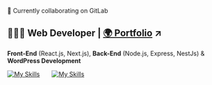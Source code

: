 <p>👋 Currently collaborating on GitLab</p>

<h2>👨🏾‍💻 Web Developer |  <a target="_blank" rel="noopener noreferrer" href="https://devnumo.vercel.app/"> 🌍 Portfolio</a> ↗</h2>
<p><strong>Front-End</strong> (React.js, Next.js), <strong>Back-End</strong> (Node.js, Express, NestJs) & <strong>WordPress Development</strong></p>

<!--- ## 💻 Skills
 I have built some amazing projects with React, WordPress (Gutenberg), Next.Js, MongoDB, NodeJS, etc.
-  Currently contributing in the world of WordPress.


<div>
  <img src="https://img.shields.io/badge/React-20232A?style=for-the-badge&logo=react&logoColor=61DAFB" />
  <img alt="Redux" src="https://img.shields.io/badge/Redux-593D88?style=for-the-badge&logo=redux&logoColor=white"/>
  <img alt="Node" src="https://img.shields.io/badge/Node.js-43853D?style=for-the-badge&logo=node.js&logoColor=white"/>
  <img alt="MongoDb" src="https://img.shields.io/badge/MongoDB-4EA94B?style=for-the-badge&logo=mongodb&logoColor=white"/>
  <img alt="WordPress" src="https://img.shields.io/badge/WordPress-404D59?style=for-the-badge&logo=wordpress$logoColor=white"/>
</div> -->

[![My Skills](https://skillicons.dev/icons?i=react,next,ts)](https://skillicons.dev) &nbsp;&nbsp;&nbsp;&nbsp;&nbsp; [![My Skills](https://skillicons.dev/icons?i=nodejs,express,nestjs,php,wordpress)](https://skillicons.dev)


<!-- ## 👨🏾‍💻 Coding Streak

<p><img align="center" src="https://github-readme-streak-stats.herokuapp.com/?user=okraks&" alt="okraks" /></p> 

<p align="left">
    <a href="https://github.com/RianIslam/github-readme-streak-stats">
        <img title="🔥 Get streak stats for your profile at git.io/streak-stats" alt="numofran6' coding streak" src="http://github-readme-streak-stats.herokuapp.com?user=numofran6&theme=black-ice&hide_border=true&stroke=0000&background=060A0CD0"/>
    </a>
</p>-->

